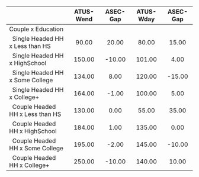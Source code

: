 
|                      |    ATUS-Wend |     ASEC-Gap |    ATUS-Wday |     ASEC-Gap |
| -------------------- | :----------: | :----------: | :----------: | :----------: |
| Couple x Education   |              |              |              |              |
| &nbsp;&nbsp;Single Headed HH x Less than HS |        90.00 |        20.00 |        80.00 |        15.00 |
| &nbsp;&nbsp;Single Headed HH x HighSchool |       150.00 |       -10.00 |       101.00 |         4.00 |
| &nbsp;&nbsp;Single Headed HH x Some College |       134.00 |         8.00 |       120.00 |       -15.00 |
| &nbsp;&nbsp;Single Headed HH x College+ |       164.00 |        -1.00 |       100.00 |         5.00 |
| &nbsp;&nbsp;Couple Headed HH x Less than HS |       130.00 |         0.00 |        55.00 |        35.00 |
| &nbsp;&nbsp;Couple Headed HH x HighSchool |       184.00 |         1.00 |       135.00 |         0.00 |
| &nbsp;&nbsp;Couple Headed HH x Some College |       195.00 |        -2.00 |       145.00 |       -10.00 |
| &nbsp;&nbsp;Couple Headed HH x College+ |       250.00 |       -10.00 |       140.00 |        10.00 |

